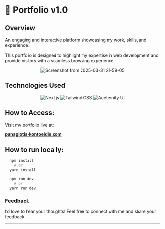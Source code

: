 # 📖 Portfolio v1.0

## Overview 

An engaging and interactive platform showcasing my work, skills, and experience. <br /> <br />
  This portfolio is designed to highlight my expertise in web development and provide visitors with a seamless browsing experience.

<p align="center">
  <img src="https://github.com/user-attachments/assets/c4ce131f-1903-4fb1-b09f-de003b915837" alt="Screenshot from 2025-03-31 21-59-05">
</p>

## Technologies Used

<p align="center"> 
   <img src="https://img.shields.io/badge/Next.js-000000?style=for-the-badge&logo=next.js&logoColor=white" alt="Next.js"> 
   <img src="https://img.shields.io/badge/Tailwind_CSS-38B2AC?style=for-the-badge&logo=tailwind-css&logoColor=white" alt="Tailwind CSS"> 
   <img src="https://img.shields.io/badge/Aceternity_UI-8A2BE2?style=for-the-badge&logoColor=white" alt="Aceternity UI"> 
</p>

## How to Access:
Visit my portfolio live at:

[**panagiotis-kontoeidis.com**](https://panagiotis-kontoeidis.com)

## How to run locally:
```bash
  npm install
    # or
  yarn install
  
  npm run dev
    # or
  yarn run dev
```
### Feedback
I’d love to hear your thoughts! Feel free to connect with me and share your feedback.

---
